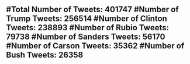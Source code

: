 #Total Number of Tweets: 401747 
#Number of Trump Tweets: 256514
#Number of Clinton Tweets: 238893
#Number of Rubio Tweets: 79738
#Number of Sanders Tweets: 56170
#Number of Carson Tweets: 35362
#Number of Bush Tweets: 26358
---
